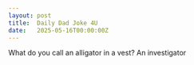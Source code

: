```yaml
---
layout: post
title:  Daily Dad Joke 4U
date:   2025-05-16T00:00:00Z
---
```

What do you call an alligator in a vest? An investigator
